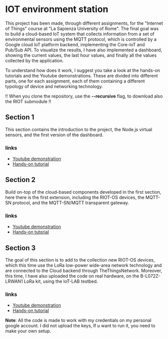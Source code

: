 # IOT environment station

This project has been made, through different assignments, for the "Internet of Things" course at "La Sapienza University of Rome". The final goal was to build a cloud-based IoT system that collects information from a set of environmental sensors using the MQTT protocol, which is controlled by a Google cloud IoT platform backend, implementing the Core-IoT and Pub/Sub API.
To visualize the results, I have also implemented a dashboard, showing the current values, the last hour values, and finally all the values collected by the application.

To understand how does it work, I suggest you take a look at the hands-on tutorials and the Youtube demonstrations.
These are divided into different parts, one for each assignment, each of them containing a different typology of device and networking technology.

!! When you clone the repository, use the **--recursive** flag, to download also the RIOT submodule !!


## Section 1
This section contains the introduction to the project, the Node.js virtual sensors, and the first version of the dashboard.

### links
- [Youtube demonstration](https://youtu.be/MFi_sELNDRY)
- [Hands-on tutorial](https://www.hackster.io/ivagnesmanuel/iot-2020-assignment1-13aa68)


## Section 2
Build on-top of the cloud-based components developed in the first section, here there is the first extension, including the RIOT-OS devices, the MQTT-SN protocol, and the MQTT-SN/MQTT transparent gateway.

### links
- [Youtube demonstration](https://youtu.be/zVOfD81fPKc)
- [Hands-on tutorial](https://www.hackster.io/ivagnesmanuel/iot-2020-assignment2-5069b8)



## Section 3
The goal of this section is to add to the collection new RIOT-OS devices, which this time use the LoRa low-power wide-area network technology and are connected to the Cloud backend through TheThingsNetwork.
Moreover, this time, I have also uploaded the code on real hardware, on the B-L072Z-LRWAN1 LoRa kit, using the IoT-LAB testbed.

### links
- [Youtube demonstration](https://www.youtube.com/watch?v=g2B8veH1yhc)
- [Hands-on tutorial](https://www.hackster.io/ivagnesmanuel/testing-riot-os-devices-on-iot-lab-using-lorawan-and-ttn-fb8115)


**Note**: All the code is made to work with my credentials on my personal google account.
I did not upload the keys, If u want to run it, you need to make your own setup.
